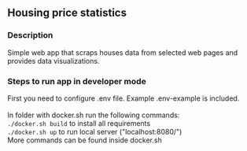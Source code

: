 ## Housing price statistics

### Description
Simple web app that scraps houses data from selected web pages and provides data visualizations.

### Steps to run app in developer mode

First you need to configure .env file. Example .env-example is included. <br>
<br>
In folder with docker.sh run the following commands: <br>
`./docker.sh build` to install all requirements <br>
`./docker.sh up` to run local server ("localhost:8080/") <br>
More commands can be found inside docker.sh <br>
